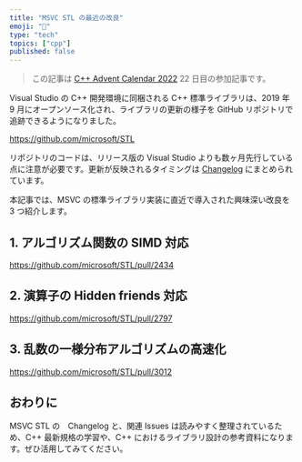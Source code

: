 ```yaml
---
title: "MSVC STL の最近の改良"
emoji: "🎄"
type: "tech"
topics: ["cpp"]
published: false
---
```


> この記事は [C++ Advent Calendar 2022](https://qiita.com/advent-calendar/2022/cxx) 22 日目の参加記事です。

Visual Studio の C++ 開発環境に同梱される C++ 標準ライブラリは、2019 年 9 月にオープンソース化され、ライブラリの更新の様子を GitHub リポジトリで追跡できるようになりました。

https://github.com/microsoft/STL

リポジトリのコードは、リリース版の Visual Studio よりも数ヶ月先行している点に注意が必要です。更新が反映されるタイミングは [Changelog](https://github.com/microsoft/STL/wiki/Changelog) にまとめられています。

本記事では、MSVC の標準ライブラリ実装に直近で導入された興味深い改良を 3 つ紹介します。

## 1. アルゴリズム関数の SIMD 対応

https://github.com/microsoft/STL/pull/2434


## 2. 演算子の Hidden friends 対応

https://github.com/microsoft/STL/pull/2797


## 3. 乱数の一様分布アルゴリズムの高速化

https://github.com/microsoft/STL/pull/3012


## おわりに
MSVC STL の　Changelog と、関連 Issues は読みやすく整理されているため、C++ 最新規格の学習や、C++ におけるライブラリ設計の参考資料になります。ぜひ活用してみてください。

